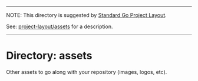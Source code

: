 
---

NOTE: This directory is suggested by [Standard Go Project Layout](https://github.com/golang-standards/project-layout/tree/master). 

See: [project-layout/assets](https://github.com/golang-standards/project-layout/tree/master/assets) for a description.

---
# Directory: assets

Other assets to go along with your repository (images, logos, etc).
